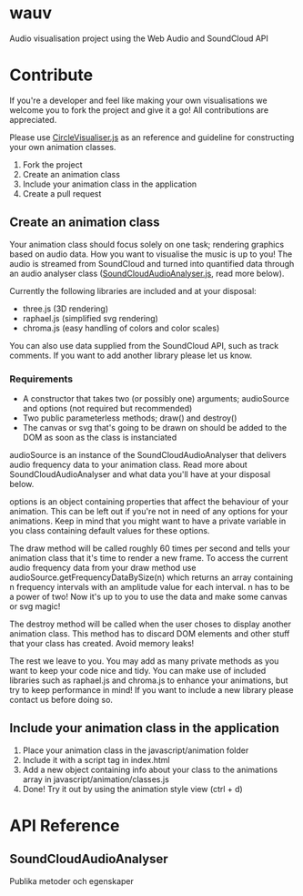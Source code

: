 # wauv
Audio visualisation project using the Web Audio and SoundCloud API

# Contribute
If you're a developer and feel like making your own visualisations we welcome you to fork the project and give it a go! All contributions are appreciated.

Please use [CircleVisualiser.js](javascript/animation/CircleVisualiser.js) as an reference and guideline for constructing your own animation classes.

1. Fork the project
2. Create an animation class
3. Include your animation class in the application
4. Create a pull request

## Create an animation class
Your animation class should focus solely on one task; rendering graphics based on audio data. How you want to visualise the music is up to you! The audio is streamed from SoundCloud and turned into quantified data through an audio analyser class ([SoundCloudAudioAnalyser.js](javascript/SoundCloudAudioAnalyser.js), read more below).

Currently the following libraries are included and at your disposal:
* three.js (3D rendering)
* raphael.js (simplified svg rendering)
* chroma.js (easy handling of colors and color scales)

You can also use data supplied from the SoundCloud API, such as track comments. If you want to add another library please let us know.

### Requirements
* A constructor that takes two (or possibly one) arguments; audioSource and options (not required but recommended)
* Two public parameterless methods; draw() and destroy()
* The canvas or svg that's going to be drawn on should be added to the DOM as soon as the class is instanciated

audioSource is an instance of the SoundCloudAudioAnalyser that delivers audio frequency data to your animation class. Read more about SoundCloudAudioAnalyser and what data you'll have at your disposal below.

options is an object containing properties that affect the behaviour of your animation. This can be left out if you're not in need of any options for your animations. Keep in mind that you might want to have a private variable in you class containing default values for these options.

The draw method will be called roughly 60 times per second and tells your animation class that it's time to render a new frame. To access the current audio frequency data from your draw method use audioSource.getFrequencyDataBySize(n) which returns an array containing n frequency intervals with an amplitude value for each interval. n has to be a power of two! Now it's up to you to use the data and make some canvas or svg magic!

The destroy method will be called when the user choses to display another animation class. This method has to discard DOM elements and other stuff that your class has created. Avoid memory leaks!

The rest we leave to you. You may add as many private methods as you want to keep your code nice and tidy. You can make use of included libraries such as raphael.js and chroma.js to enhance your animations, but try to keep performance in mind! If you want to include a new library please contact us before doing so.

## Include your animation class in the application
1. Place your animation class in the javascript/animation folder
2. Include it with a script tag in index.html
3. Add a new object containing info about your class to the animations array in javascript/animation/classes.js
4. Done! Try it out by using the animation style view (ctrl + d)

# API Reference
## SoundCloudAudioAnalyser
Publika metoder och egenskaper
